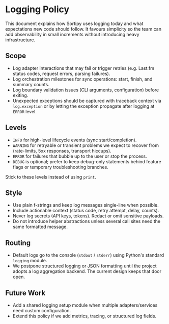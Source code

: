 # Logging Policy

This document explains how Sortipy uses logging today and what expectations new
code should follow. It favours simplicity so the team can add observability in
small increments without introducing heavy infrastructure.

## Scope

- Log adapter interactions that may fail or trigger retries (e.g. Last.fm
  status codes, request errors, parsing failures).
- Log orchestration milestones for sync operations: start, finish, and summary
  counts.
- Log boundary validation issues (CLI arguments, configuration) before exiting.
- Unexpected exceptions should be captured with traceback context via
  `log.exception` or by letting the exception propagate after logging at
  `ERROR` level.

## Levels

- `INFO` for high-level lifecycle events (sync start/completion).
- `WARNING` for retryable or transient problems we expect to recover from
  (rate-limits, 5xx responses, transport hiccups).
- `ERROR` for failures that bubble up to the user or stop the process.
- `DEBUG` is optional; prefer to keep debug-only statements behind feature
  flags or temporary troubleshooting branches.

Stick to these levels instead of using `print`.

## Style

- Use plain f-strings and keep log messages single-line when possible.
- Include actionable context (status code, retry attempt, delay, counts).
- Never log secrets (API keys, tokens). Redact or omit sensitive payloads.
- Do not introduce helper abstractions unless several call sites need the same
  formatted message.

## Routing

- Default logs go to the console (`stdout` / `stderr`) using Python's standard
  `logging` module.
- We postpone structured logging or JSON formatting until the project adopts a
  log aggregation backend. The current design keeps that door open.

## Future Work

- Add a shared logging setup module when multiple adapters/services need custom
  configuration.
- Extend this policy if we add metrics, tracing, or structured log fields.
